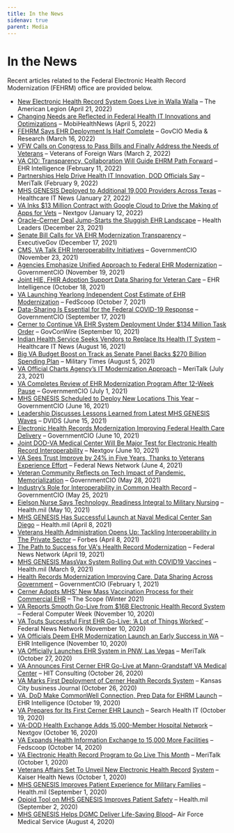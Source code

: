 ```yaml
---
title: In the News
sidenav: true
parent: Media
---
```

# In the News

Recent articles related to the Federal Electronic Health Record Modernization (FEHRM) office are provided below. 

* [New Electronic Health Record System Goes Live in Walla Walla](https://www.legion.org/veteranshealthcare/255599/new-electronic-health-record-system-goes-live-walla-walla) – The American Legion (April 21, 2022)
* [Changing Needs are Reflected in Federal Health IT Innovations and Optimizations](https://www.mobihealthnews.com/video/changing-needs-are-reflected-federal-health-it-innovations-and-optimizations) – MobiHealthNews (April 5, 2022)
* [FEHRM Says EHR Deployment Is Half Complete](https://governmentciomedia.com/fehrm-says-ehr-deployment-half-complete) – GovCIO Media & Research (March 16, 2022)
* [VFW Calls on Congress to Pass Bills and Finally Address the Needs of Veterans](https://www.vfw.org/media-and-events/latest-releases/archives/2022/3/vfw-calls-on-congress-to-pass-bills-and-finally-address-the-needs-of-veterans) – Veterans of Foreign Wars (March 2, 2022)
* [VA CIO: Transparency, Collaboration Will Guide EHRM Path Forward](https://ehrintelligence.com/news/va-cio-transparency-collaboration-will-guide-ehrm-path-forward) – EHR Intelligence (February 11, 2022)
* [Partnerships Help Drive Health IT Innovation, DOD Officials Say](https://www.meritalk.com/articles/partnerships-help-drive-health-it-innovation-dod-officials-say/) – MeriTalk (February 9, 2022)
* [MHS GENESIS Deployed to Additional 19,000 Providers Across Texas](https://www.healthcareitnews.com/news/mhs-genesis-deployed-additional-19k-providers-across-texas) – Healthcare IT News (January 27, 2022)
* [VA Inks $13 Million Contract with Google Cloud to Drive the Making of Apps for Vets](https://www.nextgov.com/emerging-tech/2022/01/va-inks-13-million-contract-google-cloud-drive-making-apps-vets/360644/) – Nextgov (January 12, 2022)
* [Oracle-Cerner Deal Jump-Starts the Sluggish EHR Landscape](https://www.healthleadersmedia.com/technology/oracle-cerner-deal-jump-starts-sluggish-ehr-landscape) – Health Leaders (December 23, 2021)
* [Senate Bill Calls for VA EHR Modernization Transparency](https://executivegov.com/2021/12/senate-bill-calls-for-va-ehr-modernization-transparency/) – ExecutiveGov (December 17, 2021)
* [CMS, VA Talk EHR Interoperability Initiatives](https://governmentciomedia.com/cms-va-talk-ehr-interoperability-initiatives) – GovernmentCIO (November 23, 2021)
* [Agencies Emphasize Unified Approach to Federal EHR Modernization](https://governmentciomedia.com/agencies-emphasize-unified-approach-federal-ehr-modernization) – GovernmentCIO (November 19, 2021)
* [Joint HIE, FHIR Adoption Support Data Sharing for Veteran Care](https://ehrintelligence.com/news/joint-hie-fhir-adoption-support-data-sharing-for-veteran-care) – EHR Intelligence (October 18, 2021)
* [VA Launching Yearlong Independent Cost Estimate of EHR Modernization](https://www.fedscoop.com/va-launching-yearlong-independent-cost-estimate-of-ehr-modernization/) – FedScoop (October 7, 2021)
* [Data-Sharing Is Essential for the Federal COVID-19 Response](https://governmentciomedia.com/data-sharing-essential-federal-covid-19-response) – GovernmentCIO (September 17, 2021)
* [Cerner to Continue VA EHR System Deployment Under $134 Million Task Order](https://www.govconwire.com/2021/09/cerner-awarded-113m-to-continue-va-ehr-system-deployment/) – GovConWire (September 10, 2021)
* [Indian Health Service Seeks Vendors to Replace Its Health IT System](https://www.healthcareitnews.com/news/indian-health-service-seeks-vendors-replace-its-health-it-system) – Healthcare IT News (August 16, 2021)
* [Big VA Budget Boost on Track as Senate Panel Backs $270 Billion Spending Plan](https://www.militarytimes.com/veterans/2021/08/04/big-va-budget-boost-on-track-as-senate-panel-backs-270-billion-spending-plan/) –  Military Times (August 5, 2021)
* [VA Official Charts Agency’s IT Modernization Approach](https://www.meritalk.com/articles/va-official-charts-agencys-it-modernization-approach/) –  MeriTalk (July 23, 2021)
* [VA Completes Review of EHR Modernization Program After 12-Week Pause](https://governmentciomedia.com/va-completes-review-ehr-modernization-program-after-12-week-pause) – GovernmentCIO (July 1, 2021)
* [MHS GENESIS Scheduled to Deploy New Locations This Year](https://governmentciomedia.com/mhs-genesis-scheduled-deploy-new-locations-year) – GovernmentCIO (June 16, 2021)
* [Leadership Discusses Lessons Learned from Latest MHS GENESIS Waves](https://www.dvidshub.net/news/398978/leadership-discusses-lessons-learned-latest-mhs-genesis-waves) – DVIDS (June 15, 2021)
* [Electronic Health Records Modernization Improving Federal Health Care Delivery](https://governmentciomedia.com/electronic-health-records-modernization-improving-federal-health-care-delivery) – GovernmentCIO (June 10, 2021)
* [Joint DOD-VA Medical Center Will Be Major Test for Electronic Health Record Interoperability](https://www.nextgov.com/it-modernization/2021/06/joint-dod-va-medical-center-will-be-major-test-electronic-health-record-interoperability/174653/) – Nextgov (June 10, 2021)
* [VA Sees Trust Improve by 24% in Five Years, Thanks to Veterans Experience Effort](https://www.fedhealthit.com/2021/06/federal-news-network-va-sees-trust-improve-by-24-in-five-years-thanks-to-veterans-experience-effort/) – Federal News Network (June 4, 2021)
* [Veteran Community Reflects on Tech Impact of Pandemic, Memorialization](https://governmentciomedia.com/veteran-community-reflects-tech-impact-pandemic-memorialization) – GovernmentCIO (May 28, 2021)
* [Industry’s Role for Interoperability in Common Health Record](https://governmentciomedia.com/industrys-role-interoperability-common-health-record) – GovernmentCIO (May 25, 2021) 
* [Eielson Nurse Says Technology, Readiness Integral to Military Nursing](https://www.health.mil/News/Articles/2021/05/10/Eielson-nurse-says-technology-readiness-integral-to-military-nursing) – Health.mil (May 10, 2021)
* [MHS GENESIS Has Successful Launch at Naval Medical Center San Diego](https://health.mil/News/Articles/2021/04/08/MHS-GENESIS-has-successful-launch-at-Naval-Medical-Center-San-Diego) – Health.mil (April 8, 2021)
* [Veterans Health Administration Opens Up: Tackling Interoperability in The Private Sector](https://www.forbes.com/sites/forbestechcouncil/2021/04/08/veterans-health-administration-opens-up-tackling-interoperability-in-the-private-sector/?sh=141738e49912) – Forbes (April 8, 2021)
* [The Path to Success for VA's Health Record Modernization](https://federalnewsnetwork.com/commentary/2021/04/the-path-to-success-for-vas-health-record-modernization/) – Federal News Network (April 19, 2021)
* [MHS GENESIS MassVax System Rolling Out with COVID19 Vaccines](https://health.mil/News/Articles/2021/03/09/MHS-GENESIS-MassVax-system-rolling-out-with-COVID19-vaccines) – Health.mil (March 9, 2021)
* [Health Records Modernization Improving Care, Data Sharing Across Government](https://governmentciomedia.com/health-records-modernization-improving-care-data-sharing-across-government) – GovernmentCIO (February 1, 2021)
* [Cerner Adopts MHS’ New Mass Vaccination Process for their Commercial EHR](https://health.mil/Reference-Center/Publications/2021/02/01/The-Scope-PEO-DHMS-External-Newsletter-Winter-2021) – The Scope (Winter 2021)
* [VA Reports Smooth Go-Live from $16B Electronic Health Record System](https://fcw.com/articles/2020/11/10/veterans-affairs-health-record-golive.aspx) – Federal Computer Week (November 10, 2020)
* [VA Touts Successful First EHR Go-Live: ‘A Lot of Things Worked’](https://federalnewsnetwork.com/veterans-affairs/2020/11/va-touts-successful-first-ehr-go-live-a-lot-of-things-worked/) – Federal News Network (November 10, 2020)
* [VA Officials Deem EHR Modernization Launch an Early Success in WA](https://ehrintelligence.com/news/va-officials-deem-ehr-modernization-launch-an-early-success-in-wa) – EHR Intelligence (November 10, 2020)
* [VA Officially Launches EHR System in PNW, Las Vegas](https://www.meritalk.com/articles/va-officially-launches-ehr-system-in-pnw-las-vegas/) – MeriTalk (October 27, 2020)
* [VA Announces First Cerner EHR Go-Live at Mann-Grandstaff VA Medical Center](https://hitconsultant.net/2020/10/26/cerner-va-ehr-go-live-wa/#.X6XUdXmP6M9) – HIT Consulting (October 26, 2020)
* [VA Marks First Deployment of Cerner Health Records System](https://www.bizjournals.com/kansascity/news/2020/10/27/va-deploys-cerner-ehr-system-at-washington-center.html) – Kansas City business Journal (October 26, 2020)
* [VA, DoD Make CommonWell Connection, Prep Data for EHRM Launch](https://ehrintelligence.com/news/va-dod-make-commonwell-connection-prep-data-for-ehrm-launch) – EHR Intelligence (October 19, 2020)
* [VA Prepares for Its First Cerner EHR Launch](https://searchhealthit.techtarget.com/news/252490734/VA-prepares-for-its-first-Cerner-EHR-launch) – Search Health IT (October 19, 2020)
* [VA-DOD Health Exchange Adds 15,000-Member Hospital Network](https://www.nextgov.com/it-modernization/2020/10/va-dod-health-exchange-adds-15000-member-hospital-network/169321/) – Nextgov (October 16, 2020)
* [VA Expands Health Information Exchange to 15,000 More Facilities](https://www.fedscoop.com/electronic-health-records-va-dod-additions/) – Fedscoop (October 14, 2020)
* [VA Electronic Health Record Program to Go Live This Month](https://www.meritalk.com/articles/va-electronic-health-record-program-to-go-live-this-month-officials-pledge/) – MeriTalk (October 1, 2020)
* [Veterans Affairs Set To Unveil New Electronic Health Record](https://khn.org/morning-breakout/veterans-affairs-set-to-unveil-new-electronic-health-record-system/) [System](https://khn.org/morning-breakout/veterans-affairs-set-to-unveil-new-electronic-health-record-system/) – Kaiser Health News (October 1, 2020)
* [MHS GENESIS Improves Patient Experience for Military Families](https://www.health.mil/News/Articles/2020/09/01/MHS-GENESIS-improves-patient-experience-for-military-families) – Health.mil (September 1, 2020)
* [Opioid Tool on MHS GENESIS Improves Patient Safety](https://health.mil/News/Articles/2020/09/01/Opioid-tool-on-MHS-GENESIS-improves-patient-safety) – Health.mil (September 2, 2020)
* [MHS GENESIS Helps DGMC Deliver Life-Saving Blood](https://health.mil/News/Articles/2020/08/03/MHS-GENESIS-helps-DGMC-deliver-life-saving-blood)– Air Force Medical Service (August 4, 2020)